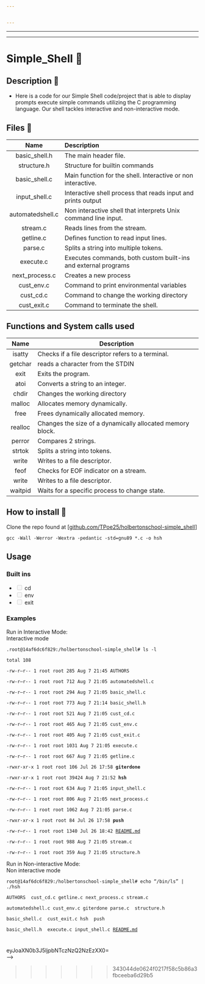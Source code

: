 ```yaml
---


---
```


<hr>
<hr>
<h1 id="simple_shell">Simple_Shell 🐚</h1>
<h2 id="description">Description 📃</h2>
<ul>
<li>Here is a code for our Simple Shell code/project that is able to display prompts  execute simple commands utilizing the C programming language. Our shell tackles interactive and non-interactive mode.</li>
</ul>
<h2 id="files">Files 📁</h2>
<table>
<thead>
<tr>
<th align="center">Name</th>
<th align="left">Description</th>
</tr>
</thead>
<tbody>
<tr>
<td align="center">basic_shell.h</td>
<td align="left">The main header file. </td>
</tr>
<tr><td align="center">structure.h</td>
<td align="left">Structure for builtin commands</td>
</tr><tr>
<td align="center">basic_shell.c</td>
<td align="left">Main function for the shell. Interactive or non interactive.</td>
</tr>
<tr>
<td align="center">input_shell.c</td>
<td align="left">Interactive shell process that reads input and prints output</td>
</tr>
<tr>
<td align="center">automatedshell.c</td>
<td align="left">Non interactive shell that interprets Unix command line input.</td>
</tr>
<tr>
<td align="center">stream.c</td>
<td align="left">Reads lines from the stream.</td>
</tr>
<tr>
<td align="center">getline.c</td>
<td align="left">Defines function to read input lines.</td>

</tr>
<tr><td align="center">parse.c</td>
<td align="left">Splits a string into multiple tokens.</td>
</tr><tr>
<td align="center">execute.c</td>
<td align="left">Executes commands, both custom built-ins and external programs</td>
</tr>
<tr>
<td align="center">next_process.c</td>
<td align="left">Creates a new process</td>
</tr>
<tr>
<td align="center">cust_env.c</td>
<td align="left">Command to print environmental variables</td>
</tr>
<tr>
<td align="center">cust_cd.c</td>
<td align="left">Command to change the working directory</td>
</tr>
<tr>
<td align="center">cust_exit.c</td>
<td align="left">Command to terminate the shell.</td>
</tr>
<tr>
</tr></tbody>
</table><h2 id="functions-and-system-calls-used">Functions and System calls used</h2>
<table>
<thead>
<tr>
<th align="center">Name</th>
<th align="center">Description</th>
</tr>
</thead>
<tbody>
<tr>
<td align="center">isatty</td>
<td align="left">Checks if a file descriptor refers to a terminal.</td>
</tr>
<tr>
<td align="center">getchar</td>
<td align="left">reads a character from the STDIN</td>
</tr>
<tr>
<td align="center">exit</td>
<td align="left">Exits the program.</td>
</tr>
<tr>
<td align="center">atoi</td>
<td align="left">Converts a string to an integer.</td>
</tr>
<tr>
<td align="center">chdir</td>
<td align="left">Changes the working directory</td>
</tr>
<tr>
<td align="center">malloc</td>
<td align="left">Allocates memory dynamically.</td>
</tr>
<tr>
<td align="center">free</td>
<td align="left">Frees dynamically allocated memory.</td>
</tr>
<tr>
<td align="center">realloc</td>
<td align="left">Changes the size of a dynamically allocated memory block.</td>
</tr>
<tr>
<td align="center">perror</td>
<td align="left">Compares 2 strings.</td>
</tr>
<tr>
<td align="center">strtok</td>
<td align="left">Splits a string into tokens. </td>
</tr>
<tr>
<td align="center">write</td>
<td align="left">Writes to a file descriptor.</td>
</tr>
<tr>
<td align="center">feof</td>
<td align="left">Checks for EOF indicator on a stream.</td>
</tr>
<tr>
<td align="center">write</td>
<td align="left">Writes to a file descriptor.</td>
</tr>
<tr>
<td align="center">waitpid</td>
<td align="left">Waits for a specific process to change state.</td>
</tr>
</tbody>
</table><h2 id="how-to-install">How to install 🔨</h2>
<p>
Clone the repo found at [<a href="http://github.com/TPoe25/holbertonschool-simple_shell">github.com/TPoe25/holbertonschool-simple_shell</a>]</p>
<pre><code>gcc -Wall -Werror -Wextra -pedantic -std=gnu89 *.c -o hsh
</code></pre>
<h2 id="usage">Usage</h2>
<h3 id="built-ins">Built ins</h3>


<ul>
<li class="task-list-item"><input type="checkbox" class="task-list-item-checkbox" disabled=""> cd</li>
<li class="task-list-item"><input type="checkbox" class="task-list-item-checkbox" disabled=""> env</li>
<li class="task-list-item"><input type="checkbox" class="task-list-item-checkbox" disabled=""> exit</li>
</ul>
<h3 id="examples">Examples</h3>
<ul>
</ul><p>Run in Interactive Mode:<br>
Interactive mode </p><pre><code>.root@14af6dc6f829:/holbertonschool-simple_shell# ls -l<br>
total 108<br>
-rw-r–r-- 1 root root 285 Aug 7 21:45 AUTHORS<br>
-rw-r–r-- 1 root root 712 Aug 7 21:05 automatedshell.c<br>
-rw-r–r-- 1 root root 294 Aug 7 21:05 basic_shell.c<br>
-rw-r–r-- 1 root root 773 Aug 7 21:14 basic_shell.h<br>
-rw-r–r-- 1 root root 521 Aug 7 21:05 cust_cd.c<br>
-rw-r–r-- 1 root root 465 Aug 7 21:05 cust_env.c<br>
-rw-r–r-- 1 root root 405 Aug 7 21:05 cust_exit.c<br>
-rw-r–r-- 1 root root 1031 Aug 7 21:05 execute.c<br>
-rw-r–r-- 1 root root 667 Aug 7 21:05 getline.c<br>
-rwxr-xr-x 1 root root 106 Jul 26 17:58 <strong>giterdone</strong><br>
-rwxr-xr-x 1 root root 39424 Aug 7 21:52 <strong>hsh</strong><br>
-rw-r–r-- 1 root root 634 Aug 7 21:05 input_shell.c<br>
-rw-r–r-- 1 root root 806 Aug 7 21:05 next_process.c<br>
-rw-r–r-- 1 root root 1062 Aug 7 21:05 parse.c<br>
-rwxr-xr-x 1 root root 84 Jul 26 17:58 <strong>push</strong><br>
-rw-r–r-- 1 root root 1340 Jul 26 18:42 <a href="http://README.md">README.md</a><br>
-rw-r–r-- 1 root root 988 Aug 7 21:05 stream.c<br>
-rw-r–r-- 1 root root 359 Aug 7 21:05 structure.h</code></pre><p></p>
<p>Run in Non-interactive Mode:<br>
Non interactive mode </p><pre><code>root@14af6dc6f829:/holbertonschool-simple_shell# echo “/bin/ls” | ./hsh<br>
AUTHORS  cust_cd.c getline.c next_process.c stream.c<br>
automatedshell.c cust_env.c giterdone parse.c  structure.h<br>
basic_shell.c  cust_exit.c hsh  push<br>
basic_shell.h  execute.c input_shell.c <a href="http://README.md">README.md</a></code></pre><p></p>
<h1 id="stackedit_data--head-eyjoaxn0b3j5ijpbmtqwndq0mtmznswzodkznju3odddfq---"><!--stackedit_data:&#10;&lt;&lt;&lt;&lt;&lt;&lt;&lt; HEAD&#10;eyJoaXN0b3J5IjpbMTQwNDQ0MTMzNSwzODkzNjU3ODddfQ==&#10;--></h1>
<p>eyJoaXN0b3J5IjpbNTczNzQ2NzEzXX0=<br>
–&gt;</p>
<blockquote>
<blockquote>
<blockquote>
<blockquote>
<blockquote>
<blockquote>
<blockquote>
<p>343044de0624f0217f58c5b86a3fbceeba6d29b5</p>
</blockquote>
</blockquote>
</blockquote>
</blockquote>
</blockquote>
</blockquote>
</blockquote>

